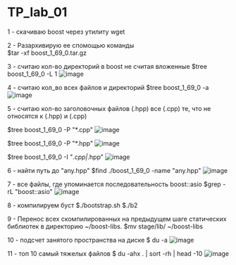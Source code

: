 # TP_lab_01

1 - скачиваю boost через утилиту 
wget

2 - Разархивирую ее спомощью команды  
$tar -xf boost_1_69_0.tar.gz

3 - считаю кол-во директорий в boost не считая вложенные 
$tree boost_1_69_0 -L 1
![image](https://user-images.githubusercontent.com/56314346/157689846-f4322a92-603c-4482-a371-6bed916bcd24.png)

4 - считаю кол_во всех файлов и директорий 
$tree boost_1_69_0 -a
![image](https://user-images.githubusercontent.com/56314346/157690341-041ace78-b508-4a8b-90e4-44376f346f90.png)

5 - считаю кол-во заголовочных файлов (.hpp) все (.cpp) те, что не относятся к (.hpp) и (.cpp)

$tree boost_1_69_0 -P "*.cpp"
![image](https://user-images.githubusercontent.com/56314346/157691341-713d4ff2-fd24-4647-b39b-ae8079b955c7.png)

$tree boost_1_69_0 -P "*.hpp"
![image](https://user-images.githubusercontent.com/56314346/157691431-b89fa659-1c52-421b-bfb9-cfed2ed6b9e5.png)

$tree boost_1_69_0 -I "*.cpp|*.hpp"
![image](https://user-images.githubusercontent.com/56314346/157691515-c1c8962a-72e9-4c4f-9c2d-3e1ce9ce2639.png)

6 - найти путь до "any.hpp"
$find ./boost_1_69_0 -name "any.hpp"
![image](https://user-images.githubusercontent.com/56314346/157691431-b89fa659-1c52-421b-bfb9-cfed2ed6b9e5.png)

7 - все файлы, где упоминается последовательность boost::asio 
$grep -rL "boost::asio"
![image](https://user-images.githubusercontent.com/56314346/157692727-3f9dba99-d316-42f5-80a7-f53e8f3207c3.png)

8 - компилируем буст 
$./bootstrap.sh
$./b2

 9 - Перенос всех скомпилированных на предыдущем шаге статических библиотек в директорию ~/boost-libs.
$mv stage/lib/ ~/boost-libs

10 - подсчет занятого пространства на диске 
$ du -a
![image](https://user-images.githubusercontent.com/56314346/157693602-8c5f9579-8427-4363-afcf-a3603794d4da.png)

11 - топ 10 самый тяжелых файлов 
$ du -ahx . | sort -rh | head -10
![image](https://user-images.githubusercontent.com/56314346/157695245-7f35e9b6-51b0-4fe6-a9c3-28a28f16ca50.png)

